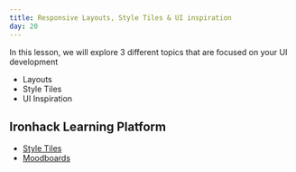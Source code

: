 ```yaml
---
title: Responsive Layouts, Style Tiles & UI inspiration
day: 20
---
```


In this lesson, we will explore 3 different topics that are focused on your UI development

- Layouts
- Style Tiles
- UI Inspiration


Ironhack Learning Platform
-------------
- [Style Tiles](http://learn.ironhack.com/#/learning_unit/3408)
- [Moodboards](http://learn.ironhack.com/#/learning_unit/3394)
